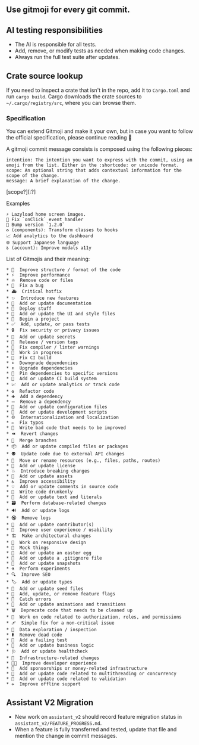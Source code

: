 ## Use gitmoji for every git commit.

## AI testing responsibilities

- The AI is responsible for all tests.
- Add, remove, or modify tests as needed when making code changes.
- Always run the full test suite after updates.

## Crate source lookup
If you need to inspect a crate that isn't in the repo, add it to `Cargo.toml` and run `cargo build`. Cargo downloads the crate sources to `~/.cargo/registry/src`, where you can browse them.

### Specification

You can extend Gitmoji and make it your own, but in case you want to follow the official specification, please continue reading 👀

A gitmoji commit message consists is composed using the following pieces:

    intention: The intention you want to express with the commit, using an emoji from the list. Either in the :shortcode: or unicode format.
    scope: An optional string that adds contextual information for the scope of the change.
    message: A brief explanation of the change.

<intention> [scope?][:?] <message>

Examples

    ⚡️ Lazyload home screen images.
    🐛 Fix `onClick` event handler
    🔖 Bump version `1.2.0`
    ♻️ (components): Transform classes to hooks
    📈 Add analytics to the dashboard
    🌐 Support Japanese language
    ♿️ (account): Improve modals a11y

List of Gitmojis and their meaning:

    * 🎨  Improve structure / format of the code
    * ⚡  Improve performance
    * 🔥  Remove code or files
    * 🐛  Fix a bug
    * 🚑  Critical hotfix
    * ✨  Introduce new features
    * 📝  Add or update documentation
    * 🚀  Deploy stuff
    * 💄  Add or update the UI and style files
    * 🎉  Begin a project
    * ✅  Add, update, or pass tests
    * 🔒  Fix security or privacy issues
    * 🔐  Add or update secrets
    * 🔖  Release / version tags
    * 🚨  Fix compiler / linter warnings
    * 🚧  Work in progress
    * 💚  Fix CI build
    * ⬇️  Downgrade dependencies
    * ⬆️  Upgrade dependencies
    * 📌  Pin dependencies to specific versions
    * 👷  Add or update CI build system
    * 📈  Add or update analytics or track code
    * ♻️  Refactor code
    * ➕  Add a dependency
    * ➖  Remove a dependency
    * 🔧  Add or update configuration files
    * 🔨  Add or update development scripts
    * 🌐  Internationalization and localization
    * ✏️  Fix typos
    * 💩  Write bad code that needs to be improved
    * ⏪  Revert changes
    * 🔀  Merge branches
    * 📦  Add or update compiled files or packages
    * 👽  Update code due to external API changes
    * 🚚  Move or rename resources (e.g., files, paths, routes)
    * 📄  Add or update license
    * 💥  Introduce breaking changes
    * 🍱  Add or update assets
    * ♿  Improve accessibility
    * 💡  Add or update comments in source code
    * 🍻  Write code drunkenly
    * 💬  Add or update text and literals
    * 🗃  Perform database‑related changes
    * 🔊  Add or update logs
    * 🔇  Remove logs
    * 👥  Add or update contributor(s)
    * 🚸  Improve user experience / usability
    * 🏗  Make architectural changes
    * 📱  Work on responsive design
    * 🤡  Mock things
    * 🥚  Add or update an easter egg
    * 🙈  Add or update a .gitignore file
    * 📸  Add or update snapshots
    * ⚗️  Perform experiments
    * 🔍  Improve SEO
    * 🏷️  Add or update types
    * 🌱  Add or update seed files
    * 🚩  Add, update, or remove feature flags
    * 🥅  Catch errors
    * 💫  Add or update animations and transitions
    * 🗑️  Deprecate code that needs to be cleaned up
    * 🛂  Work on code related to authorization, roles, and permissions
    * 🩹  Simple fix for a non‑critical issue
    * 🧐  Data exploration / inspection
    * ⚰️  Remove dead code
    * 🧪  Add a failing test
    * 👔  Add or update business logic
    * 🩺  Add or update healthcheck
    * 🧱  Infrastructure‑related changes
    * 🧑‍💻  Improve developer experience
    * 💸  Add sponsorships or money‑related infrastructure
    * 🧵  Add or update code related to multithreading or concurrency
    * 🦺  Add or update code related to validation
    * ✈️  Improve offline support

## Assistant V2 Migration
- New work on `assistant_v2` should record feature migration status in `assistant_v2/FEATURE_PROGRESS.md`.
- When a feature is fully transferred and tested, update that file and mention the change in commit messages.
